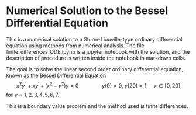# Numerical Solution to the Bessel Differential Equation

This is a numerical solution to a Sturm-Liouville-type ordinary differential equation using methods from numerical analysis. The file finite_differences_ODE.ipynb is a jupyter notebook with the solution, and the description of procedure is written inside the notebook in markdown cells.

The goal is to solve the linear second order ordinary differential equation, known as the Bessel Differential Equation
$$
x^2 y^{\prime\prime} + x y^\prime + (x^2 - \nu^2)y = 0 \qquad \qquad y(0) = 0, \ y(20) = 1, \quad x \in [0,20] 
$$
for $\nu = 1,2,3,4,5,6,7.$ 

This is a boundary value problem and the method used is finite differences.